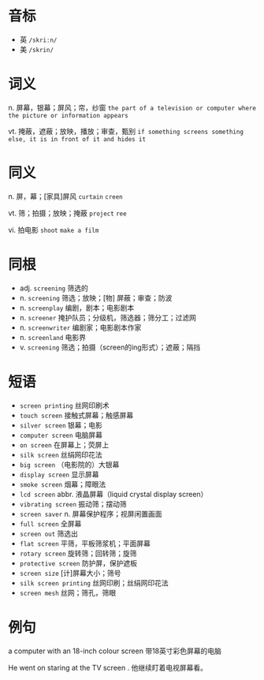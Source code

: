 # 音标

- 英 `/skriːn/`
- 美 `/skrin/`

# 词义

n. 屏幕，银幕；屏风；帘，纱窗
`the part of a television or computer where the picture or information appears`

vt. 掩蔽，遮蔽；放映，播放；审查，甄别
`if something screens something else, it is in front of it and hides it`

# 同义

n. 屏，幕；[家具]屏风
`curtain` `creen`

vt. 筛；拍摄；放映；掩蔽
`project` `ree`

vi. 拍电影
`shoot` `make a film`

# 同根

- adj. `screening` 筛选的
- n. `screening` 筛选；放映；[物] 屏蔽；审查；防波
- n. `screenplay` 编剧，剧本；电影剧本
- n. `screener` 掩护队员；分级机，筛选器；筛分工；过滤网
- n. `screenwriter` 编剧家；电影剧本作家
- n. `screenland` 电影界
- v. `screening` 筛选；拍摄（screen的ing形式）；遮蔽；隔挡

# 短语

- `screen printing` 丝网印刷术
- `touch screen` 接触式屏幕；触感屏幕
- `silver screen` 银幕；电影
- `computer screen` 电脑屏幕
- `on screen` 在屏幕上；荧屏上
- `silk screen` 丝绢网印花法
- `big screen` （电影院的）大银幕
- `display screen` 显示屏幕
- `smoke screen` 烟幕；障眼法
- `lcd screen` abbr. 液晶屏幕（liquid crystal display screen）
- `vibrating screen` 振动筛；摆动筛
- `screen saver` n. 屏幕保护程序；视屏闲置画面
- `full screen` 全屏幕
- `screen out` 筛选出
- `flat screen` 平筛，平板筛浆机；平面屏幕
- `rotary screen` 旋转筛；回转筛；旋筛
- `protective screen` 防护屏，保护遮板
- `screen size` [计]屏幕大小；筛号
- `silk screen printing` 丝网印刷；丝绢网印花法
- `screen mesh` 丝网；筛孔，筛眼

# 例句

a computer with an 18-inch colour screen
带18英寸彩色屏幕的电脑

He went on staring at the TV screen .
他继续盯着电视屏幕看。


